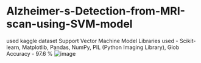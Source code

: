 # Alzheimer-s-Detection-from-MRI-scan-using-SVM-model
used kaggle dataset 
Support Vector Machine Model
Libraries used - Scikit-learn, Matplotlib, Pandas, NumPy, PIL (Python Imaging Library), Glob
Accuracy - 97.6 %
![image](https://github.com/Avadhesh817/Alzheimer-s-Detection-from-MRI-scan-using-SVM-model/assets/95118796/2771fd60-f99f-4ef9-874f-e68d2f6d42b0)
